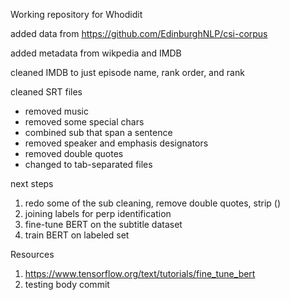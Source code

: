 Working repository for Whodidit

added data from https://github.com/EdinburghNLP/csi-corpus

added metadata from wikpedia and IMDB

cleaned IMDB to just episode name, rank order, and rank

cleaned SRT files 
* removed music
* removed some special chars
* combined sub that span a sentence
* removed speaker and emphasis designators
* removed double quotes
* changed to tab-separated files

next steps 
1. redo some of the sub cleaning, remove double quotes, strip ()
2. joining labels for perp identification
3. fine-tune BERT on the subtitle dataset
4. train BERT on labeled set

Resources
1. https://www.tensorflow.org/text/tutorials/fine_tune_bert
2. testing body commit



